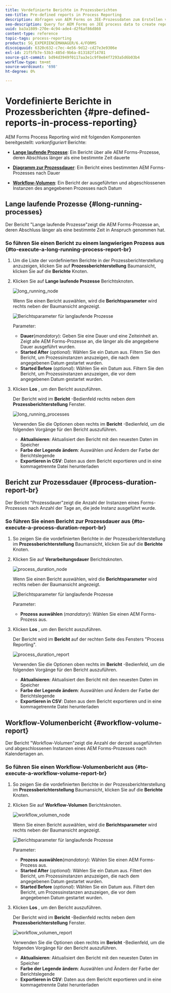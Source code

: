 ```yaml
---
title: Vordefinierte Berichte in Prozessberichten
seo-title: Pre-defined reports in Process Reporting
description: Abfragen von AEM Forms on JEE-Prozessdaten zum Erstellen von Berichten zu langwierigen Prozessen, Prozessdauer und Workflow-Volumen
seo-description: Query for AEM Forms on JEE process data to create reports on long running processes, Process duration, and Workflow volume
uuid: ba3a1809-270e-4c94-ade4-d2f6af86d860
content-type: reference
topic-tags: process-reporting
products: SG_EXPERIENCEMANAGER/6.4/FORMS
discoiquuid: 6320c632-c7ec-4e56-9d12-cd27e3e9306e
exl-id: 21f5fb7e-53b3-485d-9b6a-813182f14781
source-git-commit: bd94d3949f0117aa3e1c9f0e84f7293a5d6b03b4
workflow-type: tm+mt
source-wordcount: '698'
ht-degree: 0%

---
```


# Vordefinierte Berichte in Prozessberichten {#pre-defined-reports-in-process-reporting}

AEM Forms Process Reporting wird mit folgenden Komponenten bereitgestellt: *vorkonfiguriert* Berichte:

* **[Lange laufende Prozesse](/help/forms/using/process-reporting/pre-defined-reports-in-process-reporting.md#p-long-running-processes-p)**: Ein Bericht über alle AEM Forms-Prozesse, deren Abschluss länger als eine bestimmte Zeit dauerte

* **[Diagramm zur Prozessdauer](/help/forms/using/process-reporting/pre-defined-reports-in-process-reporting.md#p-process-duration-report-br-p)**: Ein Bericht eines bestimmten AEM Forms-Prozesses nach Dauer

* **[Workflow-Volumen](/help/forms/using/process-reporting/pre-defined-reports-in-process-reporting.md#p-workflow-volume-report-p)**: Ein Bericht der ausgeführten und abgeschlossenen Instanzen des angegebenen Prozesses nach Datum

## Lange laufende Prozesse {#long-running-processes}

Der Bericht &quot;Lange laufende Prozesse&quot;zeigt die AEM Forms-Prozesse an, deren Abschluss länger als eine bestimmte Zeit in Anspruch genommen hat.

### So führen Sie einen Bericht zu einem langwierigen Prozess aus {#to-execute-a-long-running-process-report-br}

1. Um die Liste der vordefinierten Berichte in der Prozessberichterstellung anzuzeigen, klicken Sie auf **Prozessberichterstellung** Baumansicht, klicken Sie auf die **Berichte** Knoten.
1. Klicken Sie auf **Lange laufende Prozesse** Berichtsknoten.

   ![long_running_node](assets/long_running_node.png)

   Wenn Sie einen Bericht auswählen, wird die **Berichtsparameter** wird rechts neben der Baumansicht angezeigt.

   ![Berichtsparameter für langlaufende Prozesse](assets/report_parameters_panel.png)

   Parameter:

   * **Dauer**(*mandatory*): Geben Sie eine Dauer und eine Zeiteinheit an. Zeigt alle AEM Forms-Prozesse an, die länger als die angegebene Dauer ausgeführt wurden.
   * **Started After** (*optional*): Wählen Sie ein Datum aus. Filtern Sie den Bericht, um Prozessinstanzen anzuzeigen, die nach dem angegebenen Datum gestartet wurden.
   * **Started Before** (*optional*): Wählen Sie ein Datum aus. Filtern Sie den Bericht, um Prozessinstanzen anzuzeigen, die vor dem angegebenen Datum gestartet wurden.

1. Klicken **Los** , um den Bericht auszuführen.

   Der Bericht wird im **Bericht** -Bedienfeld rechts neben dem **Prozessberichterstellung** Fenster.

   ![long_running_processes](assets/long_running_processes.png)

   Verwenden Sie die Optionen oben rechts im **Bericht** -Bedienfeld, um die folgenden Vorgänge für den Bericht auszuführen.

   * **Aktualisieren**: Aktualisiert den Bericht mit den neuesten Daten im Speicher
   * **Farbe der Legende ändern**: Auswählen und Ändern der Farbe der Berichtslegende
   * **Exportieren in CSV**: Daten aus dem Bericht exportieren und in eine kommagetrennte Datei herunterladen

## Bericht zur Prozessdauer {#process-duration-report-br}

Der Bericht &quot;Prozessdauer&quot;zeigt die Anzahl der Instanzen eines Forms-Prozesses nach Anzahl der Tage an, die jede Instanz ausgeführt wurde.

### So führen Sie einen Bericht zur Prozessdauer aus {#to-execute-a-process-duration-report-br}

1. So zeigen Sie die vordefinierten Berichte in der Prozessberichterstellung im **Prozessberichterstellung** Baumansicht, klicken Sie auf die **Berichte** Knoten.
1. Klicken Sie auf **Verarbeitungsdauer** Berichtsknoten.

   ![process_duration_node](assets/process_duration_node.png)

   Wenn Sie einen Bericht auswählen, wird die **Berichtsparameter** wird rechts neben der Baumansicht angezeigt.

   ![Berichtsparameter für langlaufende Prozesse](assets/process_duration_params.png)

   Parameter:

   * **Prozess auswählen** (*mandatory*): Wählen Sie einen AEM Forms-Prozess aus.

1. Klicken **Los** , um den Bericht auszuführen.

   Der Bericht wird im **Bericht** auf der rechten Seite des Fensters &quot;Process Reporting&quot;.

   ![process_duration_report](assets/process_duration_report.png)

   Verwenden Sie die Optionen oben rechts im **Bericht** -Bedienfeld, um die folgenden Vorgänge für den Bericht auszuführen.

   * **Aktualisieren**: Aktualisiert den Bericht mit den neuesten Daten im Speicher
   * **Farbe der Legende ändern**: Auswählen und Ändern der Farbe der Berichtslegende
   * **Exportieren in CSV**: Daten aus dem Bericht exportieren und in eine kommagetrennte Datei herunterladen

## Workflow-Volumenbericht {#workflow-volume-report}

Der Bericht &quot;Workflow-Volumen&quot;zeigt die Anzahl der derzeit ausgeführten und abgeschlossenen Instanzen eines AEM Forms-Prozesses nach Kalendertagen an.

### So führen Sie einen Workflow-Volumenbericht aus {#to-execute-a-workflow-volume-report-br}

1. So zeigen Sie die vordefinierten Berichte in der Prozessberichterstellung im **Prozessberichterstellung** Baumansicht, klicken Sie auf die **Berichte** Knoten.
1. Klicken Sie auf **Workflow-Volumen** Berichtsknoten.

   ![workflow_volumen_node](assets/workflow_volume_node.png)

   Wenn Sie einen Bericht auswählen, wird die **Berichtsparameter** wird rechts neben der Baumansicht angezeigt.

   ![Berichtsparameter für langlaufende Prozesse](assets/workflow_volume_params.png)

   Parameter:

   * **Prozess auswählen**(*mandatory*): Wählen Sie einen AEM Forms-Prozess aus.
   * **Started After** (*optional*): Wählen Sie ein Datum aus. Filtert den Bericht, um Prozessinstanzen anzuzeigen, die nach dem angegebenen Datum gestartet wurden.
   * **Started Before** (*optional*): Wählen Sie ein Datum aus. Filtert den Bericht, um Prozessinstanzen anzuzeigen, die vor dem angegebenen Datum gestartet wurden.

1. Klicken **Los** , um den Bericht auszuführen.

   Der Bericht wird im **Bericht** -Bedienfeld rechts neben dem **Prozessberichterstellung** Fenster.

   ![workflow_volumen_report](assets/workflow_volume_report.png)

   Verwenden Sie die Optionen oben rechts im **Bericht** -Bedienfeld, um die folgenden Vorgänge für den Bericht auszuführen.

   * **Aktualisieren**: Aktualisiert den Bericht mit den neuesten Daten im Speicher
   * **Farbe der Legende ändern**: Auswählen und Ändern der Farbe der Berichtslegende
   * **Exportieren in CSV**: Daten aus dem Bericht exportieren und in eine kommagetrennte Datei herunterladen
